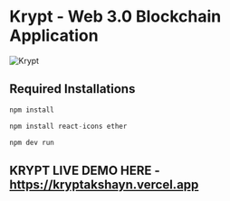 # Krypt - Web 3.0 Blockchain Application
![Krypt](https://i.ibb.co/DVF4tNW/image.png)

## Required Installations

```javascript
npm install
```

```javascript
npm install react-icons ether
```

```javascript
npm dev run
``` 

## KRYPT LIVE DEMO HERE - https://kryptakshayn.vercel.app
